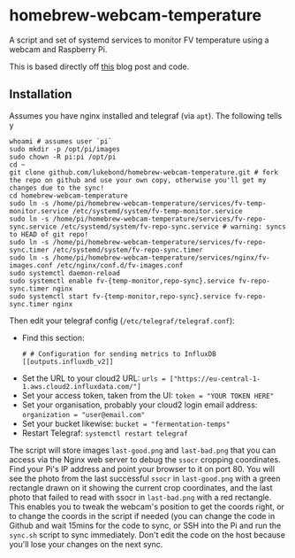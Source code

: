# homebrew-webcam-temperature

A script and set of systemd services to monitor FV temperature using a webcam and Raspberry Pi.

This is based directly off [this](https://www.anfractuosity.com/projects/fermentation-temperature-control-with-inkbird-308/) blog post and code.

## Installation

Assumes you have nginx installed and telegraf (via `apt`). The following tells y

```
whoami # assumes user `pi`
sudo mkdir -p /opt/pi/images
sudo chown -R pi:pi /opt/pi
cd ~
git clone github.com/lukebond/homebrew-webcam-temperature.git # fork the repo on github and use your own copy, otherwise you'll get my changes due to the sync!
cd homebrew-webcam-temperature
sudo ln -s /home/pi/homebrew-webcam-temperature/services/fv-temp-monitor.service /etc/systemd/system/fv-temp-monitor.service
sudo ln -s /home/pi/homebrew-webcam-temperature/services/fv-repo-sync.service /etc/systemd/system/fv-repo-sync.service # warning: syncs to HEAD of git repo!
sudo ln -s /home/pi/homebrew-webcam-temperature/services/fv-repo-sync.timer /etc/systemd/system/fv-repo-sync.timer
sudo ln -s /home/pi/homebrew-webcam-temperature/services/nginx/fv-images.conf /etc/nginx/conf.d/fv-images.conf
sudo systemctl daemon-reload
sudo systemctl enable fv-{temp-monitor,repo-sync}.service fv-repo-sync.timer nginx
sudo systemctl start fv-{temp-monitor,repo-sync}.service fv-repo-sync.timer nginx
```

Then edit your telegraf config (`/etc/telegraf/telegraf.conf`):

- Find this section:
  ```
  # # Configuration for sending metrics to InfluxDB
  [[outputs.influxdb_v2]]
  ```
- Set the URL to your cloud2 URL: `urls = ["https://eu-central-1-1.aws.cloud2.influxdata.com/"]`
- Set your access token, taken from the UI: `token = "YOUR TOKEN HERE"`
- Set your organisation, probably your cloud2 login email address: `organization = "user@email.com"`
- Set your bucket likewise: `bucket = "fermentation-temps"`
- Restart Telegraf: `systemctl restart telegraf`

The script will store images `last-good.png` and `last-bad.png` that you can access via the Nginx web server to debug the `ssocr` cropping coordinates.
Find your Pi's IP address and point your browser to it on port 80. You will see the photo from the last successful `ssocr` in `last-good.png` with a green
rectangle drawn on it showing the current crop coordinates, and the last photo that failed to read with ssocr in `last-bad.png` with a red rectangle.
This enables you to tweak the webcam's position to get the coords right, or to change the coords in the script if needed (you can change the code in Github
and wait 15mins for the code to sync, or SSH into the Pi and run the `sync.sh` script to sync immediately. Don't edit the code on the host because you'll
lose your changes on the next sync.
